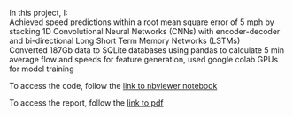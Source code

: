In this project, I: <br>
Achieved speed predictions within a root mean square error of 5 mph by stacking 1D Convolutional Neural Networks (CNNs) with encoder-decoder and bi-directional Long Short Term Memory Networks (LSTMs) <br>
Converted 187Gb data to SQLite databases using pandas to calculate 5 min average flow and speeds for feature generation, used google colab GPUs for model training <br>


To access the code, follow the [link to nbviewer notebook](https://nbviewer.jupyter.org/github/sbhmaheshwari/Misc/blob/master/Code.ipynb)

To access the report, follow the [link to pdf](https://nbviewer.jupyter.org/github/sbhmaheshwari/Misc/blob/master/Writeup.pdf) 